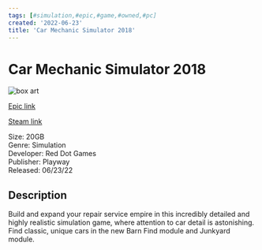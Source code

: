 ```yaml
---
tags: [#simulation,#epic,#game,#owned,#pc]
created: '2022-06-23'
title: 'Car Mechanic Simulator 2018'
---
```

# Car Mechanic Simulator 2018

![box art](https://cdn2.unrealengine.com/egs-carmechanicsimulator2018-reddotgames-g1a-00-1920x1080-396668eaeb30.jpg)

[Epic link](https://store.epicgames.com/en-US/p/car-mechanic-simulator-2018)

[Steam link](https://store.steampowered.com/app/645630/Car_Mechanic_Simulator_2018/?snr=1_7_7_151_150_1)

Size: 20GB  
Genre: Simulation  
Developer: Red Dot Games  
Publisher: Playway  
Released: 06/23/22  

## Description

Build and expand your repair service empire in this incredibly detailed and highly realistic simulation game, where attention to car detail is astonishing. Find classic, unique cars in the new Barn Find module and Junkyard module.
